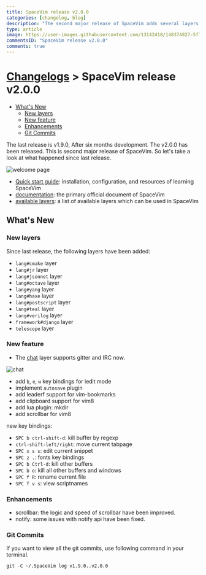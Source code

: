 ```yaml
---
title: SpaceVim release v2.0.0
categories: [changelog, blog]
description: "The second major release of SpaceVim adds several layers and lua plugins for a better use experience"
type: article
image: https://user-images.githubusercontent.com/13142418/148374827-5f7aeaaa-e69b-441e-b872-408b47f4da04.png
commentsID: "SpaceVim release v2.0.0"
comments: true
---
```


# [Changelogs](../development#changelog) > SpaceVim release v2.0.0

<!-- vim-markdown-toc GFM -->

- [What's New](#whats-new)
  - [New layers](#new-layers)
  - [New feature](#new-feature)
  - [Enhancements](#enhancements)
  - [Git Commits](#git-commits)

<!-- vim-markdown-toc -->

The last release is v1.9.0, After six months development.
The v2.0.0 has been released. This is second major release of SpaceVim.
So let's take a look at what happened since last release.

![welcome page](https://user-images.githubusercontent.com/13142418/148374827-5f7aeaaa-e69b-441e-b872-408b47f4da04.png)

- [Quick start guide](../quick-start-guide/): installation, configuration, and resources of learning SpaceVim
- [documentation](../documentation/): the primary official document of SpaceVim
- [available layers](../layers/): a list of available layers which can be used in SpaceVim

## What's New

### New layers

Since last release, the following layers have been added:

- `lang#cmake` layer
- `lang#jr` layer
- `lang#jsonnet` layer
- `lang#octave` layer
- `lang#yang` layer
- `lang#haxe` layer
- `lang#postscript` layer
- `lang#teal` layer
- `lang#verilog` layer
- `framework#django` layer
- `telescope` layer

### New feature

- The [chat](../layers/chat/) layer supports gitter and IRC now.

![chat](https://user-images.githubusercontent.com/13142418/176914163-ec4dcfd6-65d3-45d0-beea-9faec397e6f3.png)

- add `b`, `e`, `w` key bindings for iedit mode
- implement `autosave` plugin
- add leaderf support for vim-bookmarks
- add clipboard support for vim8
- add lua plugin: mkdir
- add scrollbar for vim8

new key bindings:

- `SPC b ctrl-shift-d`: kill buffer by regexp
- `ctrl-shift-left/right`: move current tabpage
- `SPC x s s`: edit current snippet
- `SPC z .`: fonts key bindings
- `SPC b Ctrl-d`: kill other buffers
- `SPC b o`: kill all other buffers and windows
- `SPC f R`: rename current file
- `SPC f v s`: view scriptnames

### Enhancements

- scrollbar: the logic and speed of scrollbar have been improved.
- notify: some issues with notify api have been fixed.

### Git Commits

If you want to view all the git commits,
use following command in your terminal.

```
git -C ~/.SpaceVim log v1.9.0..v2.0.0
```
